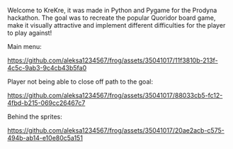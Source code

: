 
Welcome to KreKre, it was made in Python and Pygame for the Prodyna hackathon. 
The goal was to recreate the popular Quoridor board game, 
make it visually attractive and implement different difficulties for the player to play against! 

Main menu:

https://github.com/aleksa1234567/frog/assets/35041017/11f3810b-213f-4c5c-9ab3-9c4cb43b5fa0

Player not being able to close off path to the goal:

https://github.com/aleksa1234567/frog/assets/35041017/88033cb5-fc12-4fbd-b215-069cc26467c7

Behind the sprites:

https://github.com/aleksa1234567/frog/assets/35041017/20ae2acb-c575-494b-ab14-e10e80c5a151

